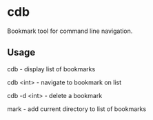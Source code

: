 # cdb
Bookmark tool for command line navigation.

## Usage
cdb - display list of bookmarks

cdb \<int\> - navigate to bookmark on list

cdb -d \<int\> - delete a bookmark

mark - add current directory to list of bookmarks
